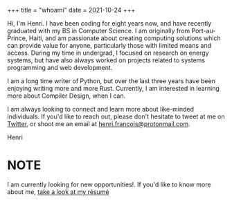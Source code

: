 +++
title = "whoami"
date = 2021-10-24
+++

Hi, I'm Henri. I have been coding for eight years now, and have recently graduated with my BS in Computer Science.
I am originally from Port-au-Prince, Haiti, and am passionate about creating computing solutions which can provide value for anyone, particularly those with limited means and access. During my time in undergrad, I focused on research on energy systems, but have also always worked on projects related to systems programming and web development.

I am a long time writer of Python, but over the last three years have been enjoying writing more and more Rust. Currently, I am interested in learning more about Compiler Design, when I can.

I am always looking to connect and learn more about like-minded individuals. If you'd like to reach out, please don't hesitate to tweet at me on [Twitter](https://twitter.com/nehri_), or shoot me an email at <henri.francois@protonmail.com>.

Henri


# NOTE

I am currently looking for new opportunities!. If you'd like to know more about me, [take a look at my résumé](https://docs.google.com/document/d/1MUBD78INxSOYQp2wOeXG8UVmX2_37u94CGDoQMtT-8I/edit?usp=sharing)